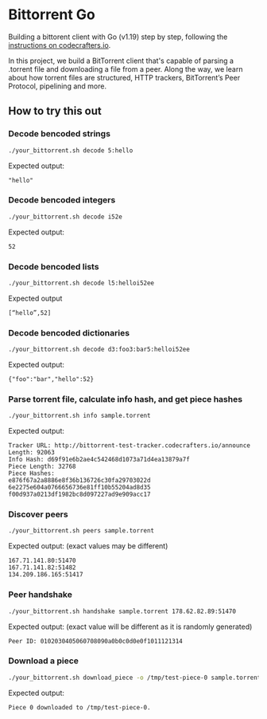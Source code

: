 # Bittorrent Go

Building a bittorent client with Go (v1.19) step by step, following the [instructions on codecrafters.io](https://app.codecrafters.io/courses/bittorrent/overview).

In this project, we build a BitTorrent client that's capable of parsing a
.torrent file and downloading a file from a peer. Along the way, we learn
about how torrent files are structured, HTTP trackers, BitTorrent’s Peer
Protocol, pipelining and more.

## How to try this out

### Decode bencoded strings

```sh
./your_bittorrent.sh decode 5:hello
```

Expected output:
```
"hello"
```

### Decode bencoded integers

```sh
./your_bittorrent.sh decode i52e
```

Expected output:
```
52
```

### Decode bencoded lists

```sh
./your_bittorrent.sh decode l5:helloi52ee
```

Expected output
```
[“hello”,52]
```

### Decode bencoded dictionaries

```sh
./your_bittorrent.sh decode d3:foo3:bar5:helloi52ee
```

Expected output:
```
{"foo":"bar","hello":52}
```

### Parse torrent file, calculate info hash, and get piece hashes

```sh
./your_bittorrent.sh info sample.torrent
```

Expected output:
```
Tracker URL: http://bittorrent-test-tracker.codecrafters.io/announce
Length: 92063
Info Hash: d69f91e6b2ae4c542468d1073a71d4ea13879a7f
Piece Length: 32768
Piece Hashes:
e876f67a2a8886e8f36b136726c30fa29703022d
6e2275e604a0766656736e81ff10b55204ad8d35
f00d937a0213df1982bc8d097227ad9e909acc17
```

### Discover peers

```sh
./your_bittorrent.sh peers sample.torrent
```

Expected output:
(exact values may be different)
```
167.71.141.80:51470
167.71.141.82:51482
134.209.186.165:51417
```

### Peer handshake

```sh
./your_bittorrent.sh handshake sample.torrent 178.62.82.89:51470
```

Expected output:
(exact value will be different as it is randomly generated)
```
Peer ID: 0102030405060708090a0b0c0d0e0f1011121314
```

### Download a piece

```sh
./your_bittorrent.sh download_piece -o /tmp/test-piece-0 sample.torrent 0
```

Expected output:
```
Piece 0 downloaded to /tmp/test-piece-0.
```
